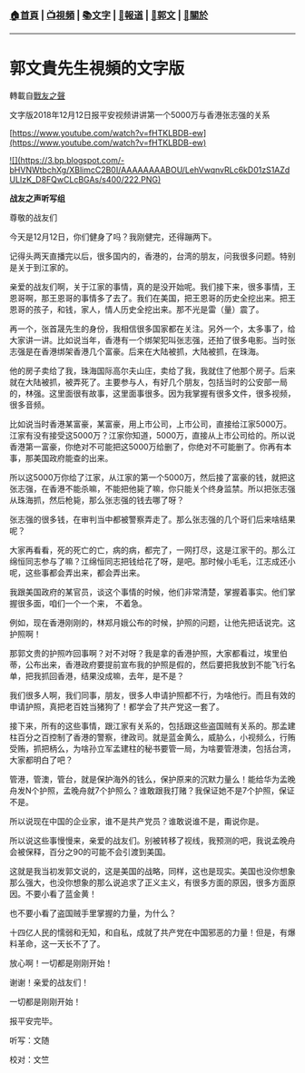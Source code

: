 ###  [:house:首頁](https://github.com/ourhimalayas/home) | [:tv:視頻](https://github.com/ourhimalayas/videos) | [:books:文字](https://github.com/ourhimalayas/txt) | [:newspaper:報道](https://github.com/ourhimalayas/news) | [:eagle:郭文](https://github.com/ourhimalayas/guomedia) | [:pray:關於](https://github.com/ourhimalayas/home/tree/master/about)
---
# 郭文貴先生視頻的文字版
轉載自[戰友之聲](http://littleantvoice.blogspot.com)

文字版2018年12月12日报平安视频讲讲第一个5000万与香港张志强的关系
  

[https://www.youtube.com/watch?v=fHTKLBDB-ew](https://www.youtube.com/watch?v=fHTKLBDB-ew)
  



[!\[\](https://3.bp.blogspot.com/-bHVNWtbchXg/XBlimcC2B0I/AAAAAAAABOU/LehVwqnvRLc6kD01zS1AZdULIzK_D8FQwCLcBGAs/s400/222.PNG)](https://3.bp.blogspot.com/-bHVNWtbchXg/XBlimcC2B0I/AAAAAAAABOU/LehVwqnvRLc6kD01zS1AZdULIzK_D8FQwCLcBGAs/s1600/222.PNG)

**战友之声听写组**



尊敬的战友们
  

今天是12月12日，你们健身了吗？我刚健完，还得蹦两下。
  

记得头两天直播完以后，很多国内的，香港的，台湾的朋友，问我很多问题。特别是关于到江家的。
  

亲爱的战友们啊，关于江家的事情，真的是没开始呢。我们接下来，很多事情，王恩哥啊，那王恩哥的事情多了去了。我们在美国，把王恩哥的历史全挖出来。把王恩哥的孩子，和钱，家人，情人历史全挖出来。那不光是雷（量）震了。
  

再一个，张首晟先生的身份，我相信很多国家都在关注。另外一个，太多事了，给大家讲一讲。比如说当年，香港有一个绑架犯叫张志强，还拍了很多电影。当时张志强是在香港绑架香港几个富豪。后来在大陆被抓，大陆被抓，在珠海。
  

他的房子卖给了我，珠海国际高尔夫山庄，卖给了我，我就住了他那个房子。后来就在大陆被抓，被弄死了。主要参与人，有好几个朋友，包括当时的公安部一局的，林强。这里面很有故事，这里面事很多。因为我掌握有很多文件，很多视频，很多音频。
  

比如说当时香港某富豪，某富豪，用上市公司，上市公司，直接给江家5000万。江家有没有接受这5000万？江家你知道，5000万，直接从上市公司给的。所以说香港第一富豪，你绝对不可能把这5000万给删了，你绝对不可能删了。你再有本事，那美国政府能查的出来。
  

所以这5000万你给了江家，从江家的第一个5000万，然后接了富豪的钱，就把这张志强，在香港不能杀嘛，不能把他毙了嘛，你只能关个终身监禁。所以把张志强从珠海抓，然后枪毙，那么张志强的钱去哪了呀？
  

张志强的很多钱，在审判当中都被警察弄走了。那么张志强的几个哥们后来啥结果呢？
  

大家再看看，死的死亡的亡，病的病，都完了，一网打尽，这是江家干的。那么江绵恒同志参与了嘛？江绵恒同志把钱给花了呀，是吧。那时候小毛毛，江志成还小呢，这些事都会弄出来，都会弄出来。
  

我跟美国政府的某官员，谈这个事情的时候，他们非常清楚，掌握着事实。他们掌握很多面，咱们一个一个来， 不着急。
  

例如，现在香港刚刚的，林郑月娥公布的时候，护照的问题，让他先把话说完。这护照啊！
  

那郭文贵的护照咋回事啊？对不对呀？我是拿的香港护照，大家都看过，埃里伯蒂，公布出来，香港政府要提前宣布我的护照是假的，然后要把我放到不能飞行名单，把我抓回香港，结果没成嘛，去年，是不是？
  

我们很多人啊，我们同事，朋友，很多人申请护照都不行，为啥他行。而且有效的申请护照，真把老百姓当猪狗了！都学会了共产党这一套了。
  

接下来，所有的这些事情，跟江家有关系的，包括跟这些盗国贼有关系的。那孟建柱百分之百控制了香港的警察，律政司。就是蓝金黄么，威胁么，小视频么，行贿受贿，抓把柄么，为啥孙立军孟建柱的秘书要管一局，为啥要管港澳，包括台湾，大家都明白了吧？
  

管港，管澳，管台，就是保护海外的钱么，保护原来的沉默力量么！能给华为孟晚舟发N个护照，孟晚舟就7个护照么？谁敢跟我打赌？我保证她不是7个护照，保证不是。
  

所以说现在中国的企业家，谁不是共产党员？谁敢说谁不是，甭说你是。
  

所以说这些事慢慢来，亲爱的战友们。别被转移了视线，我预测的吧，我说孟晚舟会被保释，百分之90的可能不会引渡到美国。
  

这就是我当初发郭文说的，这是美国的战略，同样，这也是现实。美国也没你想象那么强大，也没你想象的那么说追求了正义主义，有很多方面的原因，很多方面原因。不要小看了蓝金黄！
  

也不要小看了盗国贼手里掌握的力量，为什么？
  

十四亿人民的懦弱和无知，和自私，成就了共产党在中国邪恶的力量！但是，有爆料革命，这一天长不了了。
  

放心啊！一切都是刚刚开始！
  

谢谢！亲爱的战友们！
  

一切都是刚刚开始！
  

报平安完毕。
  



听写：文随
  

校对：文竺
<u></u><sub></sub><sup></sup><strike></strike>